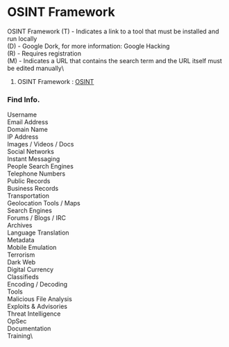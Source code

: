 # OSINT Framework
  
 OSINT Framework
   (T) - Indicates a link to a tool that must be installed and run locally\
   (D) - Google Dork, for more information: Google Hacking\
   (R) - Requires registration\
   (M) - Indicates a URL that contains the search term and the URL itself must be edited manually\

  1. OSINT Framework : <a href="https://osintframework.com/">OSINT</a>

### Find Info.

Username\
Email Address\
Domain Name\
IP Address\
Images / Videos / Docs\
Social Networks\
Instant Messaging\
People Search Engines\
Telephone Numbers\
Public Records\
Business Records\
Transportation\
Geolocation Tools / Maps\
Search Engines\
Forums / Blogs / IRC\
Archives\
Language Translation\
Metadata\
Mobile Emulation\
Terrorism\
Dark Web\
Digital Currency\
Classifieds\
Encoding / Decoding\
Tools\
Malicious File Analysis\
Exploits & Advisories\
Threat Intelligence\
OpSec\
Documentation\
Training\






























